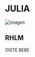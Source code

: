 # JULIA
![imagen](https://github.com/jlophor1903/jlophor1903/assets/171126125/ab0ed4b8-b8ae-45c8-b546-5b48ccf588c7)

## RHLM 
OISTE BEBE
